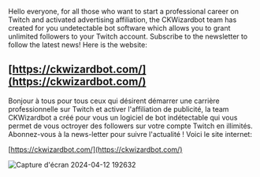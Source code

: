 Hello everyone, for all those who want to start a professional career on Twitch and activated advertising affiliation, the CKWizardbot team has created for you undetectable bot software which allows you to grant unlimited followers to your Twitch account. Subscribe to the newsletter to follow the latest news!
Here is the website:

[https://ckwizardbot.com/](https://ckwizardbot.com/)
-------------------------------------------------------------------------
Bonjour à tous pour tous ceux qui désirent démarrer une carrière professionnelle sur Twitch et activer l'affiliation de publicité, la team CKWizardbot a créé pour vous un logiciel de bot indétectable qui vous permet de vous octroyer des followers sur votre compte Twitch en illimités. Abonnez-vous à la news-letter pour suivre l'actualité !
Voici le site internet:

[https://ckwizardbot.com/](https://ckwizardbot.com/)


![Capture d'écran 2024-04-12 192632](https://github.com/CkwizardBot/twitch-follower-bot/assets/166862330/5e96e748-7f6c-486a-beed-d9b82ff1c73b)

